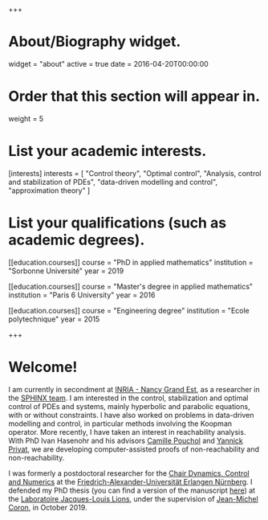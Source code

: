 +++
# About/Biography widget.
widget = "about"
active = true
date = 2016-04-20T00:00:00

# Order that this section will appear in.
weight = 5

# List your academic interests.
[interests]
  interests = [
    "Control theory", "Optimal control",
    "Analysis, control and stabilization of PDEs", "data-driven modelling and control", "approximation theory"
  ]

# List your qualifications (such as academic degrees).

[[education.courses]]
  course = "PhD in applied mathematics"
  institution = "Sorbonne Université"
  year = 2019

[[education.courses]]
  course = "Master's degree in applied mathematics"
  institution = "Paris 6 University"
  year = 2016

[[education.courses]]
  course = "Engineering degree"
  institution = "Ecole polytechnique"
  year = 2015
 
+++

# Welcome!
I am currently in secondment at [INRIA - Nancy Grand Est](https://www.inria.fr/fr/centre-inria-nancy-grand-est), as a researcher in the [SPHINX team](https://www.inria.fr/fr/sphinx). 
I am interested in the control, stabilization and optimal control of PDEs and systems, mainly hyperbolic and parabolic equations, with or without constraints. I have also worked on problems in data-driven modelling and control, in particular methods involving the Koopman operator. More recently, I have taken an interest in reachability analysis. With PhD Ivan Hasenohr and his advisors [Camille Pouchol](https://poucholcamille.wixsite.com/perso) and [Yannick Privat](https://yannick-privat.perso.math.cnrs.fr/), we are developing computer-assisted proofs of non-reachability and non-reachability.

I was formerly a postdoctoral researcher for the [Chair Dynamics, Control and Numerics](https://dcn.nat.fau.eu/) at the [Friedrich-Alexander-Universität Erlangen Nürnberg](https://www.fau.de/).
I defended my PhD thesis (you can find a version of the manuscript [here](https://hal.archives-ouvertes.fr/tel-02464011v1)) at the [Laboratoire Jacques-Louis Lions](https://www.ljll.math.upmc.fr), under the supervision of [Jean-Michel Coron](https://www.ljll.math.upmc.fr/coron/), in October 2019.


